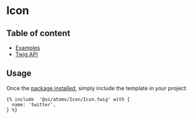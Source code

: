 # Icon <Badges :texts="badges" />

<script setup>
  import pkg from '@studiometa/ui/atoms/Icon/package.json';
  const badges = [`v${pkg.version}`, 'Twig'];
</script>

## Table of content

- [Examples](./examples.html)
- [Twig API](./twig-api.html)

## Usage

Once the [package installed](/guide/installation/), simply include the template in your project:

```twig
{% include  '@ui/atoms/Icon/Icon.twig' with {
  name: 'twitter',
} %}
```
